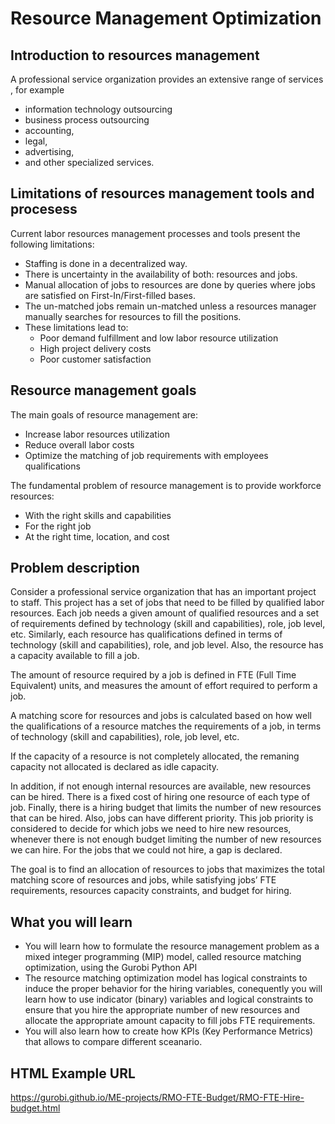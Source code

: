 # Resource Management Optimization 
## Introduction to resources management
A professional service organization provides an extensive range of services , for example

* information technology outsourcing 
* business process outsourcing 
* accounting, 
* legal, 
* advertising, 
* and other specialized services.

## Limitations of resources management tools and procesess
Current labor resources management processes and tools present the following limitations:

* Staffing is done in a decentralized way.
* There is uncertainty in the availability of both: resources and jobs.
* Manual allocation of jobs to resources are done by queries where jobs are satisfied on First-In/First-filled bases.
* The un-matched jobs remain un-matched unless a resources manager manually searches for resources to fill the positions.
* These limitations lead to:
    + Poor demand fulfillment and low labor resource utilization
    + High project delivery costs
    + Poor customer satisfaction
	
## Resource management goals

The main goals of resource management are:

* Increase labor resources utilization
* Reduce overall labor costs
* Optimize the matching of job requirements with employees qualifications

The fundamental problem of resource management is to provide workforce resources:

* With the right skills and capabilities
* For the right job
* At the right time, location, and cost

 ## Problem description
Consider a professional service organization that has an important project to staff. This project has a set  of jobs that need to be filled by qualified labor resources. Each job needs a given amount  of qualified resources and a set of requirements defined by technology (skill and capabilities), role, job level, etc. Similarly, each resource has qualifications defined in terms of  technology (skill and capabilities), role, and job level. Also, the resource has a capacity available to fill a job.

The amount of resource required by a job is defined in FTE (Full Time Equivalent) units, and measures the amount of effort required to perform a job. 

A matching score for resources and jobs is calculated based on how well the qualifications of a resource matches the requirements of a job, in terms of technology (skill and capabilities), role, job level, etc.

If the capacity of a resource is not completely allocated, the remaning capacity not allocated is declared as idle capacity.   

In addition, if not enough internal resources are available, new resources can be hired. There is a fixed cost of hiring one resource of each type of job. Finally, there is a hiring budget that limits the number of new resources that can be hired. Also, jobs can have different priority. This job priority is considered to decide for which jobs we need to hire new resources, whenever there is not enough budget limiting the number of new resources we can hire. For the jobs that we could not hire, a gap is declared.

The goal is to find an allocation of resources to jobs that maximizes the total matching score of resources and jobs, while satisfying jobs’ FTE requirements,  resources capacity constraints, and budget for hiring.

## What you will learn
* You will learn how to formulate the resource management problem as a mixed integer programming (MIP) model, called resource matching optimization, using the Gurobi Python API
* The resource matching optimization model has logical constraints to induce the proper behavior for the hiring variables, conequently you will learn how to use indicator (binary) variables and logical constraints to ensure that you hire the appropriate number of new resources and allocate the appropriate amount capacity to fill jobs FTE requirements.
* You will also learn how to create how KPIs (Key Performance Metrics) that allows to compare different sceanario.

## HTML Example URL

https://gurobi.github.io/ME-projects/RMO-FTE-Budget/RMO-FTE-Hire-budget.html
